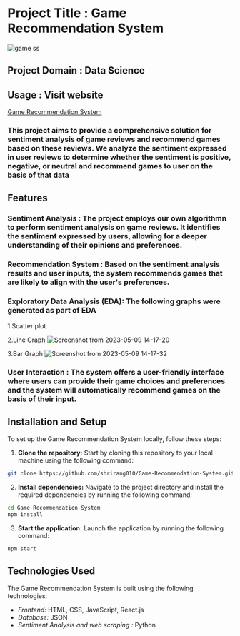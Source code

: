 
# Project Title : Game Recommendation System

![game ss](https://github.com/shrirang010/Game-Recommendation-System/assets/79990168/f798dbff-fb24-43b1-b0a0-0164cc3d8788)

## Project Domain : Data Science 

## Usage : Visit website
 [Game Recommendation System](https://game-recommendation-1796.netlify.app)

### This project aims to provide a comprehensive solution for sentiment analysis of game reviews and recommend games based on these reviews. We analyze the sentiment expressed in user reviews to determine whether the sentiment is positive, negative, or neutral and recommend games to user on the basis of that data
## Features

### Sentiment Analysis : The project employs our own algorithmn to perform sentiment analysis on game reviews. It identifies the sentiment expressed by users, allowing for a deeper understanding of their opinions and preferences.

###    Recommendation System : Based on the sentiment analysis results and user inputs, the system recommends games that are likely to align with the user's preferences. 
###    Exploratory Data Analysis (EDA): The following graphs were generated as part of EDA

1.Scatter plot
 
2.Line Graph 
![Screenshot from 2023-05-09 14-17-20](https://github.com/shrirang010/Game-Recommendation-System/assets/103894310/da01f752-e669-4db6-a085-aee591ef9b9e)

3.Bar Graph
                ![Screenshot from 2023-05-09 14-17-32](https://github.com/shrirang010/Game-Recommendation-System/assets/103894310/1b1c9d63-aaae-4f24-ba06-ae06230003eb)
                       
###    User Interaction : The system offers a user-friendly interface where users can provide their game choices and preferences and the system will automatically recommend games on the basis of their input.

## Installation and Setup

To set up the Game Recommendation System locally, follow these steps:

1. **Clone the repository:** Start by cloning this repository to your local machine using the following command:

```bash
git clone https://github.com/shrirang010/Game-Recommendation-System.git
```

2. **Install dependencies:** Navigate to the project directory and install the required dependencies by running the following command:

```bash
cd Game-Recommendation-System
npm install
```

3. **Start the application:** Launch the application by running the following command:

```bash
npm start
```


## Technologies Used

The Game Recommendation System is built using the following technologies:

- *Frontend:* HTML, CSS, JavaScript, React.js
- *Database:* JSON
- *Sentiment Analysis and web scraping :* Python
